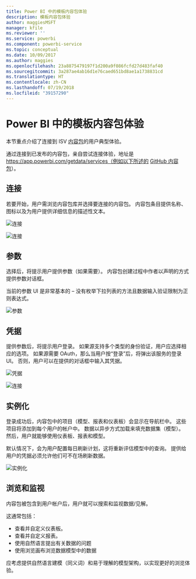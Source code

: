 ```yaml
---
title: Power BI 中的模板内容包体验
description: 模板内容包体验
author: maggiesMSFT
manager: kfile
ms.reviewer: ''
ms.service: powerbi
ms.component: powerbi-service
ms.topic: conceptual
ms.date: 10/09/2017
ms.author: maggies
ms.openlocfilehash: 23a8875479197f1d200a9f086fcfd27d483faf40
ms.sourcegitcommit: 3a287ae4ab16d1e76caed651bd8ae1a1738831cd
ms.translationtype: HT
ms.contentlocale: zh-CN
ms.lasthandoff: 07/19/2018
ms.locfileid: "39157290"
---
```

# <a name="template-content-pack-experiences-in-power-bi"></a>Power BI 中的模板内容包体验
本节重点介绍了连接到 ISV [内容包](service-connect-to-services.md)的用户典型体验。

通过连接到已发布的内容包，亲自尝试连接体验，地址是 https://app.powerbi.com/getdata/services（例如以下所述的 [GitHub 内容包](https://app.powerbi.com/getdata/services/github)）。

## <a name="connect"></a>连接
若要开始，用户需浏览内容包库并选择要连接的内容包。 内容包条目提供名称、图标以及为用户提供详细信息的描述性文本。

![连接](media/template-content-pack-experience/github_data.png)

![连接](media/template-content-pack-experience/github_connect.png)

## <a name="parameters"></a>参数
选择后，将提示用户提供参数（如果需要）。 内容包创建过程中作者以声明的方式提供参数对话框。

当前的参数 UI 是非常基本的 – 没有枚举下拉列表的方法且数据输入验证限制为正则表达式。

![参数](media/template-content-pack-experience/github_params.png)

## <a name="credentials"></a>凭据
提供参数后，将提示用户登录。  如果源支持多个类型的身份验证，用户应选择相应的选项。 如果源需要 OAuth，那么当用户按“登录”后，将弹出该服务的登录 UI。  否则，用户可以在提供的对话框中输入其凭据。

![凭据](media/template-content-pack-experience/github_login.png)

![连接](media/template-content-pack-experience/github_creds2.png)

## <a name="instantiation"></a>实例化
登录成功后，内容包中的项目（模型、报表和仪表板）会显示在导航栏中。  这些项目将添加到每个用户的帐户中。  数据以异步方式加载来填充数据集（模型）。  然后，用户就能够使用仪表板、报表和模型。

默认情况下，会为用户配置每日刷新计划，这将重新评估模型中的查询。  提供给用户的凭据必须允许他们可不在场刷新数据。

![实例化](media/template-content-pack-experience/github_dashboard.png)

## <a name="exploration-and-monitoring"></a>浏览和监视
内容包被包含到用户帐户后，用户就可以搜索和监视数据/见解。

这通常包括：

* 查看并自定义仪表板。
* 查看并自定义报表。
* 使用自然语言提出有关数据的问题
* 使用浏览画布浏览数据模型中的数据

应考虑提供自然语言建模（同义词）和易于理解的模型架构，以实现更好的浏览体验。

